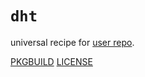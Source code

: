 # `dht`

universal recipe for [user repo](../themartiancompany/ur).

[PKGBUILD](PKGBUILD)
[LICENSE](COPYING)
